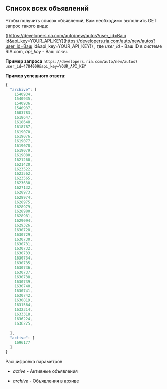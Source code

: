 ## Список всех объявлений

Чтобы получить список объявлений, Вам необходимо выполнить GET запрос такого вида:

([https://developers.ria.com/auto/new/autos?user_id=Ваш id&api_key=YOUR_API_KEY](https://developers.ria.com/auto/new/autos?user_id=Ваш id&api_key=YOUR_API_KEY)) , где *user_id* - Ваш ID в системе RIA.com, *api_key* - Ваш ключ.

**Пример запроса**
`https://developers.ria.com/auto/new/autos?user_id=4784009&api_key=YOUR_API_KEY`

**Пример успешного ответа:**

```javascript
{
  "archive": [
    1540934,
    1540935,
    1540936,
    1540937,
    1603783,
    1618647,
    1618648,
    1618787,
    1619070,
    1619076,
    1619077,
    1619078,
    1619079,
    1619080,
    1621260,
    1621420,
    1623522,
    1623562,
    1623565,
    1623630,
    1627132,
    1628973,
    1628974,
    1628975,
    1628979,
    1628980,
    1628981,
    1629094,
    1629326,
    1630728,
    1630729,
    1630730,
    1630731,
    1630732,
    1630733,
    1630734,
    1630735,
    1630736,
    1630737,
    1630738,
    1630739,
    1630740,
    1630741,
    1630742,
    1630819,
    1631564,
    1632314,
    1633318,
    1636224,
    1636225,
 
  ],
  "active": [
    1696177
  ]
}
```
Расшифровка параметров

- *active* - Активные объявления

- *archive* - Объявления в архиве
